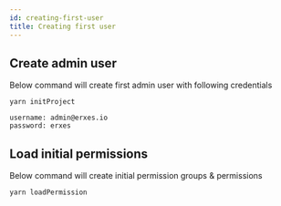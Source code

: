 ```yaml
---
id: creating-first-user
title: Creating first user
---
```


## Create admin user

Below command will create first admin user with following credentials

```
yarn initProject
```

```
username: admin@erxes.io
password: erxes
```

## Load initial permissions

Below command will create initial permission groups & permissions

```
yarn loadPermission
```
